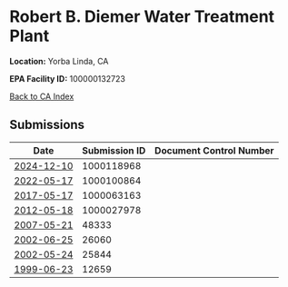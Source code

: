 # Robert B. Diemer Water Treatment Plant

**Location:** Yorba Linda, CA

**EPA Facility ID:** 100000132723

[Back to CA Index](../../index.md)

## Submissions

| Date | Submission ID | Document Control Number |
|------|--------------|-------------------------|
| [2024-12-10](submissions/1000118968.md) | 1000118968 |  |
| [2022-05-17](submissions/1000100864.md) | 1000100864 |  |
| [2017-05-17](submissions/1000063163.md) | 1000063163 |  |
| [2012-05-18](submissions/1000027978.md) | 1000027978 |  |
| [2007-05-21](submissions/48333.md) | 48333 |  |
| [2002-06-25](submissions/26060.md) | 26060 |  |
| [2002-05-24](submissions/25844.md) | 25844 |  |
| [1999-06-23](submissions/12659.md) | 12659 |  |
